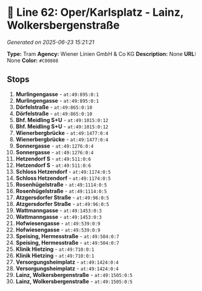 # 🚊 Line 62: Oper/Karlsplatz - Lainz, Wolkersbergenstraße

*Generated on 2025-06-23 15:21:21*

**Type:** Tram
**Agency:** Wiener Linien GmbH & Co KG
**Description:** None
**URL:** None
**Color:** `#C00808`

## Stops

1. **Murlingengasse** - `at:49:895:0:1`
2. **Murlingengasse** - `at:49:895:0:1`
3. **Dörfelstraße** - `at:49:865:0:10`
4. **Dörfelstraße** - `at:49:865:0:10`
5. **Bhf. Meidling S+U** - `at:49:1015:0:12`
6. **Bhf. Meidling S+U** - `at:49:1015:0:12`
7. **Wienerbergbrücke** - `at:49:1477:0:4`
8. **Wienerbergbrücke** - `at:49:1477:0:4`
9. **Sonnergasse** - `at:49:1276:0:4`
10. **Sonnergasse** - `at:49:1276:0:4`
11. **Hetzendorf S** - `at:49:511:0:6`
12. **Hetzendorf S** - `at:49:511:0:6`
13. **Schloss Hetzendorf** - `at:49:1174:0:5`
14. **Schloss Hetzendorf** - `at:49:1174:0:5`
15. **Rosenhügelstraße** - `at:49:1114:0:5`
16. **Rosenhügelstraße** - `at:49:1114:0:5`
17. **Atzgersdorfer Straße** - `at:49:96:0:5`
18. **Atzgersdorfer Straße** - `at:49:96:0:5`
19. **Wattmanngasse** - `at:49:1453:0:3`
20. **Wattmanngasse** - `at:49:1453:0:3`
21. **Hofwiesengasse** - `at:49:539:0:9`
22. **Hofwiesengasse** - `at:49:539:0:9`
23. **Speising, Hermesstraße** - `at:49:504:0:7`
24. **Speising, Hermesstraße** - `at:49:504:0:7`
25. **Klinik Hietzing** - `at:49:710:0:1`
26. **Klinik Hietzing** - `at:49:710:0:1`
27. **Versorgungsheimplatz** - `at:49:1424:0:4`
28. **Versorgungsheimplatz** - `at:49:1424:0:4`
29. **Lainz, Wolkersbergenstraße** - `at:49:1505:0:5`
30. **Lainz, Wolkersbergenstraße** - `at:49:1505:0:5`
